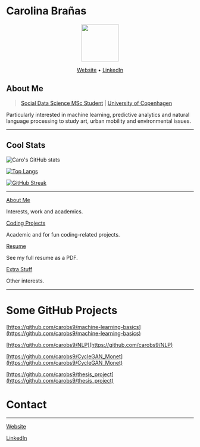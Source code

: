 # Carolina Brañas

<div id="header" align="center">
  <img src="https://i.giphy.com/media/v1.Y2lkPTc5MGI3NjExdHJqOTB0dWkxZGIwMnhiNmx0OXcyYXY0N3c2MzlxemljemtoMmF2aiZlcD12MV9pbnRlcm5hbF9naWZfYnlfaWQmY3Q9Zw/ji6zzUZwNIuLS/giphy.gif" width="100"/>
</div>

<p align="center">
  <a href="https://chocolate-point-2c8.notion.site/Carolina-Bra-as-df7a7c372d3d4d4088bcbd8430ff6889?pvs=4">Website</a> •
  <a href="https://twitter.com/JasonEtco">LinkedIn</a>
</p>

## About Me

> [Social Data Science MSc Student](https://studies.ku.dk/masters/social-data-science/) | [University of Copenhagen](https://www.ku.dk/english/)
> 

Particularly interested in machine learning, predictive analytics and natural language processing to study art, urban mobility and environmental issues.

---

## Cool Stats

![Caro's GitHub stats](https://github-readme-stats.vercel.app/api?username=carobs9&show_icons=true&theme=tokyonight)

[![Top Langs](https://github-readme-stats.vercel.app/api/top-langs/?username=carobs9)](https://github.com/anuraghazra/github-readme-stats)

[![GitHub Streak](https://github-readme-streak-stats.herokuapp.com?user=carobs9&theme=neon&hide_border=true&exclude_days=Sun%2CSat)](https://git.io/streak-stats)

---

[About Me](https://chocolate-point-2c8.notion.site/About-Me-c65d19114e644391acf0beefd37d1880)

Interests, work and academics.

[Coding Projects](https://chocolate-point-2c8.notion.site/Coding-Projects-081b64771ead4574883b2ee3d90cd4b0)

Academic and for fun coding-related projects. 

[Resume](https://chocolate-point-2c8.notion.site/Resume-2817f565dc1f4379869e4d8e44e91503)

See my full resume as a PDF.

[Extra Stuff](https://chocolate-point-2c8.notion.site/Extra-Stuff-f6c06104dfb84999b7fd83c148dcfda0)

Other interests.

---

# Some GitHub Projects

[https://github.com/carobs9/machine-learning-basics](https://github.com/carobs9/machine-learning-basics)

[https://github.com/carobs9/NLP](https://github.com/carobs9/NLP)

[https://github.com/carobs9/CycleGAN_Monet](https://github.com/carobs9/CycleGAN_Monet)

[https://github.com/carobs9/thesis_project](https://github.com/carobs9/thesis_project)

# Contact

---

[Website]([https://github.com/carobs9](https://chocolate-point-2c8.notion.site/Carolina-Bra-as-df7a7c372d3d4d4088bcbd8430ff6889?pvs=4)) 

[LinkedIn](https://www.linkedin.com/in/carolinabranas/)




